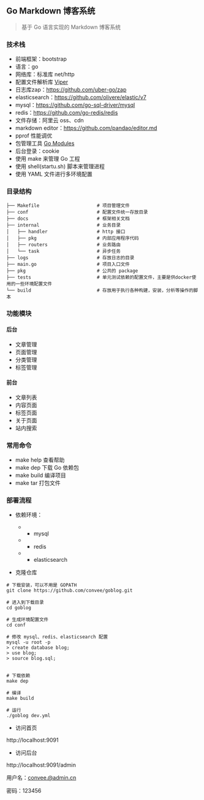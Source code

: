 ## Go Markdown 博客系统
> 基于 Go 语言实现的 Markdown 博客系统

### 技术栈

* 前端框架：bootstrap
* 语言：go
* 网络库：标准库 net/http
* 配置文件解析库 [Viper](https://github.com/spf13/viper)
* 日志库zap：https://github.com/uber-go/zap
* elasticsearch：https://github.com/olivere/elastic/v7
* mysql：https://github.com/go-sql-driver/mysql
* redis：https://github.com/go-redis/redis
* 文件存储：阿里云 oss、cdn
* markdown editor：https://github.com/pandao/editor.md
* pprof 性能调优
* 包管理工具 [Go Modules](https://github.com/golang/go/wiki/Modules)
* 后台登录：cookie 
* 使用 make 来管理 Go 工程
* 使用 shell(startu.sh) 脚本来管理进程
* 使用 YAML 文件进行多环境配置

### 目录结构

```shell
├── Makefile                     # 项目管理文件
├── conf                         # 配置文件统一存放目录
├── docs                         # 框架相关文档
├── internal                     # 业务目录
│   ├── handler                  # http 接口
│   ├── pkg                      # 内部应用程序代码
│   ├── routers                  # 业务路由
│   └── task                     # 异步任务
├── logs                         # 存放日志的目录
├── main.go                      # 项目入口文件
├── pkg                          # 公共的 package
├── tests                        # 单元测试依赖的配置文件，主要是供docker使用的一些环境配置文件
└── build                        # 存放用于执行各种构建，安装，分析等操作的脚本
```

### 功能模块

#### 后台
* 文章管理
* 页面管理
* 分类管理
* 标签管理
  
#### 前台
* 文章列表
* 内容页面
* 标签页面
* 关于页面
* 站内搜索

### 常用命令

- make help 查看帮助
- make dep 下载 Go 依赖包
- make build 编译项目
- make tar 打包文件

### 部署流程
* 依赖环境：
  * * mysql 
  * * redis 
  * * elasticsearch
  
* 克隆仓库

```
# 下载安装，可以不用是 GOPATH
git clone https://github.com/convee/goblog.git

# 进入到下载目录
cd goblog

# 生成环境配置文件
cd conf

# 修改 mysql、redis、elasticsearch 配置
mysql -u root -p
> create database blog;
> use blog;
> source blog.sql;


# 下载依赖
make dep

# 编译
make build

# 运行
./goblog dev.yml
```

* 访问首页

http://localhost:9091

* 访问后台

http://localhost:9091/admin
  
用户名：convee.@admin.cn
  
密码：123456